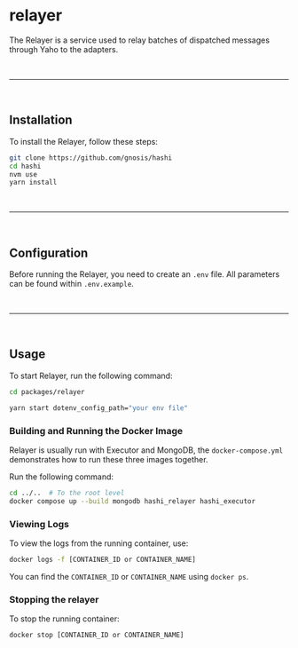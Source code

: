 # relayer

The Relayer is a service used to relay batches of dispatched messages through Yaho to the adapters.

&nbsp;

---

&nbsp;

## Installation

To install the Relayer, follow these steps:

```bash
git clone https://github.com/gnosis/hashi
cd hashi
nvm use
yarn install
```

&nbsp;

---

&nbsp;

## Configuration

Before running the Relayer, you need to create an `.env` file. All parameters can be found within `.env.example`.

&nbsp;

---

&nbsp;

## Usage

To start Relayer, run the following command:

```bash
cd packages/relayer
```

```bash
yarn start dotenv_config_path="your env file"
```

### Building and Running the Docker Image

Relayer is usually run with Executor and MongoDB, the `docker-compose.yml` demonstrates how to run these three images
together.

Run the following command:

```sh
cd ../..  # To the root level
docker compose up --build mongodb hashi_relayer hashi_executor
```

### Viewing Logs

To view the logs from the running container, use:

```sh
docker logs -f [CONTAINER_ID or CONTAINER_NAME]
```

You can find the `CONTAINER_ID` or `CONTAINER_NAME` using `docker ps`.

### Stopping the relayer

To stop the running container:

```sh
docker stop [CONTAINER_ID or CONTAINER_NAME]
```
